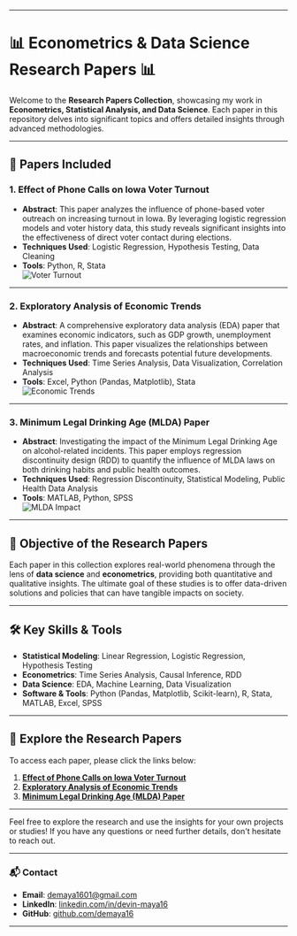 
---

# 📊 **Econometrics & Data Science Research Papers** 📊

Welcome to the **Research Papers Collection**, showcasing my work in **Econometrics, Statistical Analysis, and Data Science**. Each paper in this repository delves into significant topics and offers detailed insights through advanced methodologies.

---

## 📄 **Papers Included**

### 1. **Effect of Phone Calls on Iowa Voter Turnout**
- **Abstract**: This paper analyzes the influence of phone-based voter outreach on increasing turnout in Iowa. By leveraging logistic regression models and voter history data, this study reveals significant insights into the effectiveness of direct voter contact during elections.
- **Techniques Used**: Logistic Regression, Hypothesis Testing, Data Cleaning
- **Tools**: Python, R, Stata  
  ![Voter Turnout](../images/voter-turnout.jpg)

---

### 2. **Exploratory Analysis of Economic Trends**  
- **Abstract**: A comprehensive exploratory data analysis (EDA) paper that examines economic indicators, such as GDP growth, unemployment rates, and inflation. This paper visualizes the relationships between macroeconomic trends and forecasts potential future developments.
- **Techniques Used**: Time Series Analysis, Data Visualization, Correlation Analysis
- **Tools**: Excel, Python (Pandas, Matplotlib), Stata  
  ![Economic Trends](../images/economic-trends.jpg)

---

### 3. **Minimum Legal Drinking Age (MLDA) Paper**  
- **Abstract**: Investigating the impact of the Minimum Legal Drinking Age on alcohol-related incidents. This paper employs regression discontinuity design (RDD) to quantify the influence of MLDA laws on both drinking habits and public health outcomes.
- **Techniques Used**: Regression Discontinuity, Statistical Modeling, Public Health Data Analysis
- **Tools**: MATLAB, Python, SPSS  
  ![MLDA Impact](../images/mlda-impact.jpg)

---

## 🎯 **Objective of the Research Papers**

Each paper in this collection explores real-world phenomena through the lens of **data science** and **econometrics**, providing both quantitative and qualitative insights. The ultimate goal of these studies is to offer data-driven solutions and policies that can have tangible impacts on society.

---

## 🛠️ **Key Skills & Tools**

- **Statistical Modeling**: Linear Regression, Logistic Regression, Hypothesis Testing
- **Econometrics**: Time Series Analysis, Causal Inference, RDD
- **Data Science**: EDA, Machine Learning, Data Visualization
- **Software & Tools**: Python (Pandas, Matplotlib, Scikit-learn), R, Stata, MATLAB, Excel, SPSS

---

## 🔗 **Explore the Research Papers**

To access each paper, please click the links below:

1. **[Effect of Phone Calls on Iowa Voter Turnout](./Effect%20of%20Phone%20Calls%20on%20Iowa%20Voter%20Turnout.pdf)**
2. **[Exploratory Analysis of Economic Trends](./ExpAnalysisPaper.pdf)**
3. **[Minimum Legal Drinking Age (MLDA) Paper](./MLDApaper.pdf)**

---

Feel free to explore the research and use the insights for your own projects or studies! If you have any questions or need further details, don't hesitate to reach out.

---

### 📬 **Contact**

- **Email**: [demaya1601@gmail.com](mailto:demaya1601@gmail.com)
- **LinkedIn**: [linkedin.com/in/devin-maya16](https://linkedin.com/in/devin-maya16)
- **GitHub**: [github.com/demaya16](https://github.com/demaya16)

--- 
